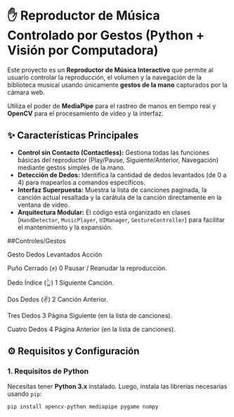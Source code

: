 # ✋ Reproductor de Música Controlado por Gestos (Python + Visión por Computadora)

Este proyecto es un **Reproductor de Música Interactivo** que permite al usuario controlar la reproducción, el volumen y la navegación de la biblioteca musical usando únicamente **gestos de la mano** capturados por la cámara web.

Utiliza el poder de **MediaPipe** para el rastreo de manos en tiempo real y **OpenCV** para el procesamiento de video y la interfaz.

## ✨ Características Principales

* **Control sin Contacto (Contactless):** Gestiona todas las funciones básicas del reproductor (Play/Pause, Siguiente/Anterior, Navegación) mediante gestos simples de la mano.
* **Detección de Dedos:** Identifica la cantidad de dedos levantados (de 0 a 4) para mapearlos a comandos específicos.
* **Interfaz Superpuesta:** Muestra la lista de canciones paginada, la canción actual resaltada y la carátula de la canción directamente en la ventana de video.
* **Arquitectura Modular:** El código está organizado en clases (`HandDetector`, `MusicPlayer`, `UIManager`, `GestureController`) para facilitar el mantenimiento y la expansión.

##Controles/Gestos

Gesto	Dedos Levantados	Acción

Puño Cerrado (✊)	0	Pausar / Reanudar la reproducción.

Dedo Índice (👆)	1	Siguiente Canción.

Dos Dedos (✌️)	2	Canción Anterior.

Tres Dedos	3	Página Siguiente (en la lista de canciones).

Cuatro Dedos	4	Página Anterior (en la lista de canciones).

## ⚙️ Requisitos y Configuración

### 1. Requisitos de Python

Necesitas tener **Python 3.x** instalado. Luego, instala las librerías necesarias usando `pip`:

```bash
pip install opencv-python mediapipe pygame numpy


